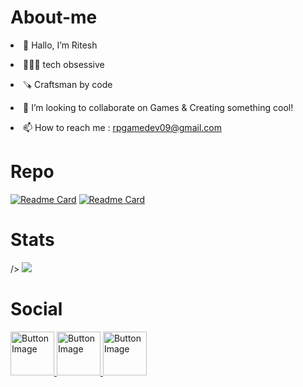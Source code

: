 # About-me

<p><li>👋 Hallo, I’m Ritesh</li></p>
<p><li>🧑🏻‍💻 tech obsessive</li></p>
<p><li>🪚 Craftsman by code</li></p>
<p><li>💞️ I’m looking to collaborate on Games & Creating something cool!</li></p>
<p><li>📫 How to reach me : <a href="https://chat.openai.com/"> rpgamedev09@gmail.com</a></li></p>

# Repo
[![Readme Card](https://github-readme-stats.vercel.app/api/pin/?username=anuraghazra&repo=github-readme-stats)](https://github.com/anuraghazra/github-readme-stats)
[![Readme Card](https://github-readme-stats.vercel.app/api/pin/?username=anuraghazra&repo=github-readme-stats)](https://github.com/anuraghazra/github-readme-stats)


# Stats

<picture>
  <source
    srcset="https://github-readme-stats.vercel.app/api?username=anuraghazra&show_icons=true&rank_icon=github"
    media="(prefers-color-scheme: light), (prefers-color-scheme: no-preference)"
    
  />
  <img src="https://github-readme-stats.vercel.app/api?username=anuraghazra&show_icons=true&rank_icon=github" />
</picture>


# Social
 <a href="https://chat.openai.com/">
    <img src="https://cdn-icons-png.flaticon.com/128/3256/3256013.png" alt="Button Image" width = "70" hight="70" margin ="120">
  </a>

   <a href="https://chat.openai.com/">
    <img src="https://cdn-icons-png.flaticon.com/128/3955/3955027.png" alt="Button Image" width = "70" hight="70">
  </a>

   <a href="https://chat.openai.com/">
    <img src="https://cdn-icons-png.flaticon.com/128/2335/2335349.png" alt="Button Image"width = "70" hight="70">
  </a>

